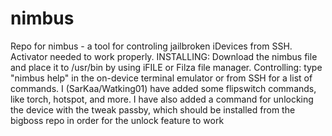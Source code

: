 # nimbus
Repo for nimbus - a tool for controling jailbroken iDevices from SSH. Activator needed to work properly.
INSTALLING: Download the nimbus file and place it to /usr/bin by using iFILE or Filza file manager.
Controlling: type "nimbus help" in the on-device terminal emulator or from SSH for a list of commands.
I (SarKaa/Watking01) have added some flipswitch commands, like torch, hotspot, and more. I have also added a command for unlocking the device with the tweak passby, which should be installed from the bigboss repo in order for the unlock feature to work

